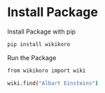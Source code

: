 # Install Package
Install Package with pip

```sh
pip install wikikoro
```
Run the Package

```sh
from wikikoro import wiki
```

```sh
wiki.find("Albart Einsteins")
```
